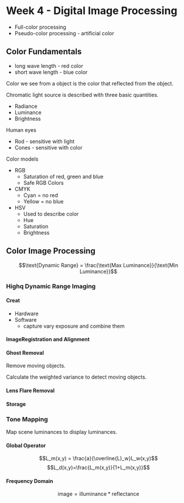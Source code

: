 # Week 4 - Digital Image Processing


- Full-color processing
- Pseudo-color processing - artificial color

## Color Fundamentals

- long wave length - red color
- short wave length - blue color

Color we see from a object is the color that reflected from the object.

Chromatic light source is described with three basic quantities.
- Radiance
- Luminance
- Brightness

Human eyes
- Rod - sensitive with light
- Cones - sensitive with color

Color models
- RGB
  - Saturation of red, green and blue
  - Safe RGB Colors
- CMYK
  - Cyan = no red
  - Yellow = no blue
- HSV
  - Used to describe color
  - Hue
  - Saturation
  - Brightness

## Color Image Processing

$$\text{Dynamic Range} = \frac{\text{Max Luminance}}{\text{Min Luminance}}$$

### Highq Dynamic Range Imaging

#### Creat
- Hardware
- Software
  - capture vary exposure and combine them

#### ImageRegistration and Alignment


#### Ghost Removal

Remove moving objects.

Calculate the  weighted variance to detect moving objects.

#### Lens Flare Removal

#### Storage

### Tone Mapping
Map scene luminances to display luminances.

#### Global Operator

$$L_m(x,y) = \frac{a}{\overline{L}_w}L_w(x,y)$$
$$L_d(x,y)=\frac{L_m(x,y)}{1+L_m(x,y)}$$ 

#### Frequency Domain

$$\text{image} = \text{illuminance}*\text{reflectance}$$